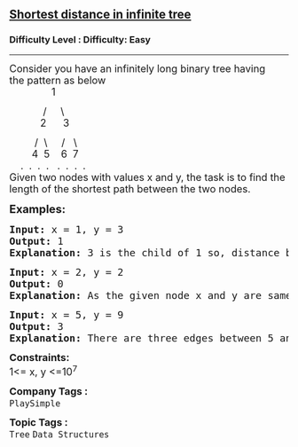 <h2><a href="https://www.geeksforgeeks.org/problems/find-the-distance-between-two-nodes4402/1?page=3&category=Tree&difficulty=Easy,Medium&status=unsolved,attempted&sortBy=accuracy">Shortest distance in infinite tree</a></h2><h3>Difficulty Level : Difficulty: Easy</h3><hr><div class="problems_problem_content__Xm_eO"><p><span style="font-size: 18px;">Consider you have an infinitely long binary tree having the&nbsp;pattern as below<br>&nbsp; &nbsp; &nbsp; &nbsp; &nbsp; &nbsp; &nbsp; &nbsp;1</span></p>
<p><span style="font-size: 18px;">&nbsp; &nbsp; &nbsp; &nbsp; &nbsp; &nbsp; /&nbsp; &nbsp; &nbsp;\<br>&nbsp; &nbsp; &nbsp; &nbsp; &nbsp; &nbsp;2 &nbsp; &nbsp; &nbsp;3&nbsp;&nbsp;</span></p>
<p><span style="font-size: 18px;">&nbsp; &nbsp; &nbsp; &nbsp; &nbsp;/&nbsp; \&nbsp; &nbsp; &nbsp;/&nbsp; &nbsp;\<br>&nbsp; &nbsp; &nbsp; &nbsp; 4&nbsp; 5 &nbsp; &nbsp;6 &nbsp;7<br>&nbsp; &nbsp; .&nbsp; . &nbsp;. &nbsp;. &nbsp; . &nbsp;. &nbsp;.&nbsp; .&nbsp;<br>Given two nodes with values x and y,&nbsp;the task is to find the length of the shortest path between the two nodes.</span></p>
<p><span style="font-size: 20px;"><strong>Examples:</strong></span></p>
<pre><span style="font-size: 18px;"><strong>Input: </strong>x = 1, y = 3
<strong>Output: </strong>1
<strong>Explanation: </strong>3 is the child of 1 so, distance between them is 1.</span>
</pre>
<pre><span style="font-size: 18px;"><strong>Input: </strong>x = 2, y = 2
<strong>Output: </strong>0
<strong>Explanation: </strong>As the given node x and y are same so the length is 0.</span>&nbsp;</pre>
<pre><span style="font-size: 18px;"><strong>Input: </strong>x = 5, y = 9
<strong>Output: </strong>3
<strong>Explanation: </strong>There are three edges between 5 and 9.</span> </pre>
<p><span style="font-size: 18px;"><strong>Constraints:</strong><br>1&lt;= x, y &lt;=10<sup>7</sup></span></p></div><p><span style=font-size:18px><strong>Company Tags : </strong><br><code>PlaySimple</code>&nbsp;<br><p><span style=font-size:18px><strong>Topic Tags : </strong><br><code>Tree</code>&nbsp;<code>Data Structures</code>&nbsp;